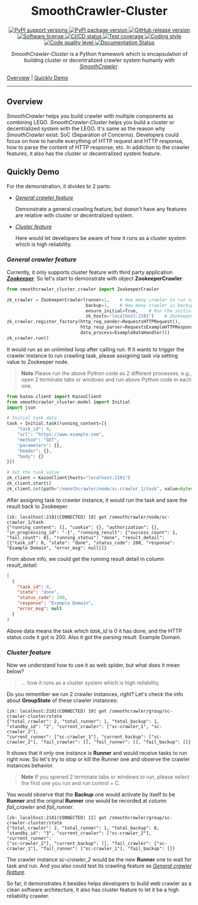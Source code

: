 <div align="center" style="font-size: 32px; font-weight: bold; margin-bottom: 24px;">
  SmoothCrawler-Cluster
</div>

<p align="center">
  <a href="https://pypi.org/project/SmoothCrawler-Cluster">
    <img src="https://img.shields.io/pypi/pyversions/SmoothCrawler-Cluster.svg?logo=python&logoColor=FBE072" alt="PyPI support versions">
  </a>
  <a href="https://pypi.org/project/SmoothCrawler-Cluster">
    <img src="https://img.shields.io/pypi/v/SmoothCrawler-Cluster?color=%23099cec&amp;label=PyPI&amp;logo=pypi&amp;logoColor=white" alt="PyPI package version">
  </a>
  <a href="https://github.com/Chisanan232/SmoothCrawler-Cluster/releases">
    <img src="https://img.shields.io/github/release/Chisanan232/SmoothCrawler-Cluster.svg?label=Release&amp;logo=github&color=orange" alt="GitHub release version">
  </a>
  <a href="https://opensource.org/licenses/Apache-2.0">
    <img src="https://img.shields.io/badge/License-Apache%202.0-blue.svg?logo=apache" alt="Software license">
  </a>
  <a href="https://github.com/Chisanan232/SmoothCrawler-Cluster/actions/workflows/ci-cd.yml">
    <img src="https://github.com/Chisanan232/SmoothCrawler-Cluster/actions/workflows/ci-cd.yml/badge.svg" alt="CI/CD status">
  </a>
  <a href="https://codecov.io/gh/Chisanan232/SmoothCrawler-Cluster">
    <img src="https://codecov.io/gh/Chisanan232/SmoothCrawler-Cluster/branch/master/graph/badge.svg?token=H34TPZQXYL" alt="Test coverage">
  </a>
  <a href="https://github.com/PyCQA/pylint">
    <img src="https://img.shields.io/badge/linting-pylint-black" alt="Coding style">
  </a>
  <a href="https://www.codacy.com/gh/Chisanan232/SmoothCrawler-Cluster/dashboard?utm_source=github.com&amp;utm_medium=referral&amp;utm_content=Chisanan232/SmoothCrawler-Cluster&amp;utm_campaign=Badge_Grade">
    <img src="https://app.codacy.com/project/badge/Grade/171272bee2594687964f1f4473628a0f" alt="Code quality level">
  </a>
  <a href='https://smoothcrawler-cluster.readthedocs.io/en/latest/?badge=latest'>
      <img src='https://readthedocs.org/projects/smoothcrawler-cluster/badge/?version=latest' alt='Documentation Status' />
  </a>

</p>

<p align="center">
  <em>SmoothCrawler-Cluster</em> is a Python framework which is encapsulation of building cluster or decentralized crawler system 
  humanly with <a href="https://github.com/Chisanan232/smoothcrawler"><em>SmoothCrawler</em></a>.
</p>

[Overview](#overview) | [Quickly Demo](#quickly-demo)
<hr>


## Overview

*SmoothCrawler* helps you build crawler with multiple components as combining LEGO. *SmoothCrawler-Cluster* helps you build
a cluster or decentralized system with the LEGO. It's same as the reason why *SmoothCrawler* exist: SoC (Separation of Concerns).
Developers could focus on how to handle everything of HTTP request and HTTP response, how to parse the content of HTTP response, etc.
In addiction to the crawler features, it also has the cluster or decentralized system feature.

## Quickly Demo

For the demonstration, it divides to 2 parts: 

* [_General crawler feature_](#general-crawler-feature)

    Demonstrate a general crawling feature, but doesn't have any features are relative with cluster or decentralized system.

* [_Cluster feature_](#cluster-feature)

    Here would let developers be aware of how it runs as a cluster system which is high reliability.

### _General crawler feature_

Currently, it only supports cluster feature with third party application [**_Zookeeper_**](https://zookeeper.apache.org/documentation.html).
So let's start to demonstrate with object **ZookeeperCrawler**:

```python
from smoothcrawler_cluster.crawler import ZookeeperCrawler

zk_crawler = ZookeeperCrawler(runner=1,    # How many crawler to run task
                              backup=1,    # How many crawler is backup of runner
                              ensure_initial=True,    # Run the initial process first
                              zk_hosts="localhost:2181")    # Zookeeper hosts
zk_crawler.register_factory(http_req_sender=RequestsHTTPRequest(),
                            http_resp_parser=RequestsExampleHTTPResponseParser(),
                            data_process=ExampleDataHandler())
zk_crawler.run()
```

It would run as an unlimited loop after calling *run*. If it wants to trigger the crawler instance to run crawling task, 
please assigning task via setting value to Zookeeper node.

> **Note**
> Please run the above Python code as 2 different processes, e.g., open 2 terminate tabs or windows and run above Python 
> code in each one.

```python
from kazoo.client import KazooClient
from smoothcrawler_cluster.model import Initial
import json

# Initial task data
task = Initial.task(running_content=[{
    "task_id": 0,
    "url": "https://www.example.com",
    "method": "GET",
    "parameters": {},
    "header": {},
    "body": {}
}])

# Set the task value
zk_client = KazooClient(hosts="localhost:2181")
zk_client.start()
zk_client.set(path="/smoothcrawler/node/sc-crawler_1/task", value=bytes(json.dumps(task.to_readable_object()), "utf-8"))
```

After assigning task to crawler instance, it would run the task and save the result back to Zookeeper.

```shell
[zk: localhost:2181(CONNECTED) 19] get /smoothcrawler/node/sc-crawler_1/task
{"running_content": [], "cookie": {}, "authorization": {}, "in_progressing_id": "-1", "running_result": {"success_count": 1, 
"fail_count": 0}, "running_status": "done", "result_detail": [{"task_id": 0, "state": "done", "status_code": 200, "response": 
"Example Domain", "error_msg": null}]}
```

From above info, we could get the running result detail in column *result_detail*: 

```json
[
  {
    "task_id": 0, 
    "state": "done", 
    "status_code": 200, 
    "response": "Example Domain", 
    "error_msg": null
  }
]
```

Above data means the task which *task_id* is 0 it has done, and the HTTP status code it got is 200. Also it got the parsing 
result: Example Domain.

### _Cluster feature_

Now we understand how to use it as web spider, but what does it mean below?

> ... how it runs as a cluster system which is high reliability.

Do you remember we run 2 crawler instances, right? Let's check the info about **GroupState** of these crawler instances: 

```shell
[zk: localhost:2181(CONNECTED) 10] get /smoothcrawler/group/sc-crawler-cluster/state
{"total_crawler": 2, "total_runner": 1, "total_backup": 1, "standby_id": "2", "current_crawler": ["sc-crawler_1", "sc-crawler_2"], 
"current_runner": ["sc-crawler_1"], "current_backup": ["sc-crawler_2"], "fail_crawler": [], "fail_runner": [], "fail_backup": []}
```

It shows that it only one instance is **Runner** and would receive tasks to run right now. So let's try to stop or kill the 
Runner one and observe the crawler instances behavior.

> **Note**
> If you opened 2 terminate tabs or windows to run, please select the first one you run and run control + C.

You would observe that the **Backup** one would activate by itself to be **Runner** and the original **Runner** one would 
be recorded at column *fail_crawler* and *fail_runner*.

```shell
[zk: localhost:2181(CONNECTED) 11] get /smoothcrawler/group/sc-crawler-cluster/state
{"total_crawler": 2, "total_runner": 1, "total_backup": 0, "standby_id": "3", "current_crawler": ["sc-crawler_2"], "current_runner": 
["sc-crawler_2"], "current_backup": [], "fail_crawler": ["sc-crawler_1"], "fail_runner": ["sc-crawler_1"], "fail_backup": []}
```

The crawler instance *sc-crawler_2* would be the new **Runner** one to wait for task and run. And you also could test its 
crawling feature as [_General crawler feature_](#general-crawler-feature).

So far, it demonstrates it besides helps developers to build web crawler as a clean software architecture, it also has cluster 
feature to let it be a high reliability crawler.
